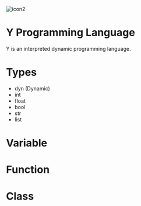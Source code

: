 ![icon2](https://github.com/user-attachments/assets/ff6187fb-3c87-4f5c-a439-500d85240ace)
# Y Programming Language
Y is an interpreted dynamic programming language.
# Types
- dyn (Dynamic)
- int
- float
- bool
- str
- list
# Variable
# Function
# Class
